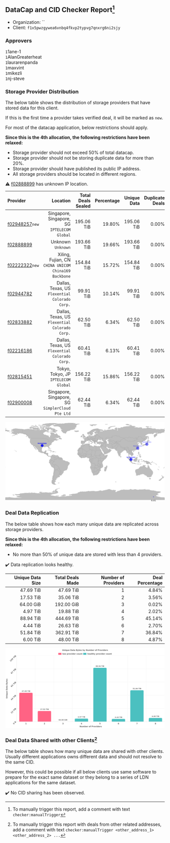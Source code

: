 ## DataCap and CID Checker Report[^1]
 - Organization: ``
 - Client: `f1x5pwzgywea6vnbq4fkvp2typvg7qnxrg6ni2sjy`
### Approvers
`1`1ane-1<br/>`1`AlanGreaterheat<br/>`1`laurarenpanda<br/>`1`maxvint<br/>`1`mikezli<br/>`1`nj-steve


### Storage Provider Distribution
The below table shows the distribution of storage providers that have stored data for this client.

If this is the first time a provider takes verified deal, it will be marked as `new`.

For most of the datacap application, below restrictions should apply.

**Since this is the 4th allocation, the following restrictions have been relaxed:**
 - Storage provider should not exceed 50% of total datacap.
 - Storage provider should not be storing duplicate data for more than 20%.
 - Storage provider should have published its public IP address.
 - All storage providers should be located in different regions.

⚠️ [f02888899](https://filfox.info/en/address/f02888899) has unknown IP location.

| Provider                                                    |                                                Location | Total Deals Sealed | Percentage | Unique Data | Duplicate Deals |
| :---------------------------------------------------------- | ------------------------------------------------------: | -----------------: | ---------: | ----------: | --------------: |
| [f02948257](https://filfox.info/en/address/f02948257)`new`  |         Singapore, Singapore, SG<br/>`IPTELECOM Global` |         195.06 TiB |     19.80% |  195.06 TiB |           0.00% |
| [f02888899](https://filfox.info/en/address/f02888899)       |                                   Unknown<br/>`Unknown` |         193.66 TiB |     19.66% |  193.66 TiB |           0.00% |
| [f02222322](https://filfox.info/en/address/f02222322)`new`  | Xiling, Fujian, CN<br/>`CHINA UNICOM China169 Backbone` |         154.84 TiB |     15.72% |  154.84 TiB |           0.00% |
| [f02944782](https://filfox.info/en/address/f02944782)       |       Dallas, Texas, US<br/>`Flexential Colorado Corp.` |          99.91 TiB |     10.14% |   99.91 TiB |           0.00% |
| [f02833882](https://filfox.info/en/address/f02833882)       |       Dallas, Texas, US<br/>`Flexential Colorado Corp.` |          62.50 TiB |      6.34% |   62.50 TiB |           0.00% |
| [f02216186](https://filfox.info/en/address/f02216186)       |       Dallas, Texas, US<br/>`Flexential Colorado Corp.` |          60.41 TiB |      6.13% |   60.41 TiB |           0.00% |
| [f02815451](https://filfox.info/en/address/f02815451)       |                 Tokyo, Tokyo, JP<br/>`IPTELECOM Global` |         156.22 TiB |     15.86% |  156.22 TiB |           0.00% |
| [f02900008](https://filfox.info/en/address/f02900008)       |     Singapore, Singapore, SG<br/>`SimplerCloud Pte Ltd` |          62.44 TiB |      6.34% |   62.44 TiB |           0.00% |

<img src="https://raw.githubusercontent.com/data-preservation-programs/filplus-checker-assets/main/filecoin-project/filecoin-plus-large-datasets/issues/2263/1709085365976.png"/>

### Deal Data Replication
The below table shows how each many unique data are replicated across storage providers.


**Since this is the 4th allocation, the following restrictions have been relaxed:**
- No more than 50% of unique data are stored with less than 4 providers.

✔️ Data replication looks healthy.

| Unique Data Size | Total Deals Made | Number of Providers | Deal Percentage |
| ---------------: | ---------------: | ------------------: | --------------: |
|        47.69 TiB |        47.69 TiB |                   1 |           4.84% |
|        17.53 TiB |        35.06 TiB |                   2 |           3.56% |
|        64.00 GiB |       192.00 GiB |                   3 |           0.02% |
|         4.97 TiB |        19.88 TiB |                   4 |           2.02% |
|        88.94 TiB |       444.69 TiB |                   5 |          45.14% |
|         4.44 TiB |        26.63 TiB |                   6 |           2.70% |
|        51.84 TiB |       362.91 TiB |                   7 |          36.84% |
|         6.00 TiB |        48.00 TiB |                   8 |           4.87% |

<img src="https://raw.githubusercontent.com/data-preservation-programs/filplus-checker-assets/main/filecoin-project/filecoin-plus-large-datasets/issues/2263/1709085366636.png"/>

### Deal Data Shared with other Clients[^3]
The below table shows how many unique data are shared with other clients.
Usually different applications owns different data and should not resolve to the same CID.

However, this could be possible if all below clients use same software to prepare for the exact same dataset or they belong to a series of LDN applications for the same dataset.

✔️ No CID sharing has been observed.

[^1]: To manually trigger this report, add a comment with text `checker:manualTrigger`

[^2]: Deals from those addresses are combined into this report as they are specified with `checker:manualTrigger`

[^3]: To manually trigger this report with deals from other related addresses, add a comment with text `checker:manualTrigger <other_address_1> <other_address_2> ...`
